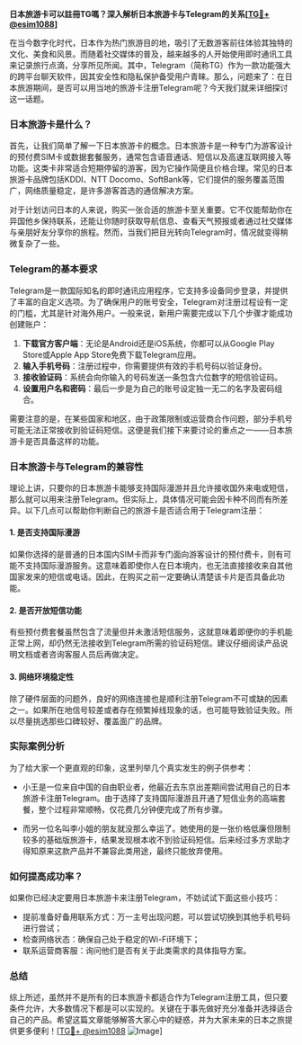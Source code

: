 **日本旅游卡可以註冊TG嗎？深入解析日本旅游卡与Telegram的关系[[TG💪+ @esim1088](https://t.me/s/esim1088)]**

在当今数字化时代，日本作为热门旅游目的地，吸引了无数游客前往体验其独特的文化、美食和风景。而随着社交媒体的普及，越来越多的人开始使用即时通讯工具来记录旅行点滴，分享所见所闻。其中，Telegram（简称TG）作为一款功能强大的跨平台聊天软件，因其安全性和隐私保护备受用户青睐。那么，问题来了：在日本旅游期间，是否可以用当地的旅游卡注册Telegram呢？今天我们就来详细探讨这一话题。

### 日本旅游卡是什么？

首先，让我们简单了解一下日本旅游卡的概念。日本旅游卡是一种专门为游客设计的预付费SIM卡或数据套餐服务，通常包含语音通话、短信以及高速互联网接入等功能。这类卡非常适合短期停留的游客，因为它操作简便且价格合理。常见的日本旅游卡品牌包括KDDI、NTT Docomo、SoftBank等，它们提供的服务覆盖范围广，网络质量稳定，是许多游客首选的通信解决方案。

对于计划访问日本的人来说，购买一张合适的旅游卡至关重要。它不仅能帮助你在异国他乡保持联系，还能让你随时获取导航信息、查看天气预报或者通过社交媒体与亲朋好友分享你的旅程。然而，当我们把目光转向Telegram时，情况就变得稍微复杂了一些。

### Telegram的基本要求

Telegram是一款国际知名的即时通讯应用程序，它支持多设备同步登录，并提供了丰富的自定义选项。为了确保用户的账号安全，Telegram对注册过程设有一定的门槛，尤其是针对海外用户。一般来说，新用户需要完成以下几个步骤才能成功创建账户：

1. **下载官方客户端**：无论是Android还是iOS系统，你都可以从Google Play Store或Apple App Store免费下载Telegram应用。
2. **输入手机号码**：注册过程中，你需要提供有效的手机号码以验证身份。
3. **接收验证码**：系统会向你输入的号码发送一条包含六位数字的短信验证码。
4. **设置用户名和密码**：最后一步是为自己的账号设定独一无二的名字及密码组合。

需要注意的是，在某些国家和地区，由于政策限制或运营商合作问题，部分手机号可能无法正常接收到验证码短信。这便是我们接下来要讨论的重点之一——日本旅游卡是否具备这样的功能。

### 日本旅游卡与Telegram的兼容性

理论上讲，只要你的日本旅游卡能够支持国际漫游并且允许接收国外来电或短信，那么就可以用来注册Telegram。但实际上，具体情况可能会因卡种不同而有所差异。以下几点可以帮助你判断自己的旅游卡是否适合用于Telegram注册：

#### 1. 是否支持国际漫游
如果你选择的是普通的日本国内SIM卡而非专门面向游客设计的预付费卡，则有可能不支持国际漫游服务。这意味着即使你人在日本境内，也无法直接接收来自其他国家发来的短信或电话。因此，在购买之前一定要确认清楚该卡片是否具备此功能。

#### 2. 是否开放短信功能
有些预付费套餐虽然包含了流量但并未激活短信服务，这就意味着即便你的手机能正常上网，却仍然无法接收到Telegram所需的验证码短信。建议仔细阅读产品说明文档或者咨询客服人员后再做决定。

#### 3. 网络环境稳定性
除了硬件层面的问题外，良好的网络连接也是顺利注册Telegram不可或缺的因素之一。如果所在地信号较差或者存在频繁掉线现象的话，也可能导致验证失败。所以尽量挑选那些口碑较好、覆盖面广的品牌。

### 实际案例分析

为了给大家一个更直观的印象，这里列举几个真实发生的例子供参考：

- 小王是一位来自中国的自由职业者，他最近去东京出差期间尝试用自己的日本旅游卡注册Telegram。由于选择了支持国际漫游且开通了短信业务的高端套餐，整个过程非常顺畅，仅花费几分钟便完成了所有步骤。
  
- 而另一位名叫李小姐的朋友就没那么幸运了。她使用的是一张价格低廉但限制较多的基础版旅游卡，结果发现根本收不到验证码短信。后来经过多方求助才得知原来这款产品并不兼容此类用途，最终只能放弃使用。

### 如何提高成功率？

如果你已经决定要用日本旅游卡来注册Telegram，不妨试试下面这些小技巧：

- 提前准备好备用联系方式：万一主号出现问题，可以尝试切换到其他手机号码进行尝试；
- 检查网络状态：确保自己处于稳定的Wi-Fi环境下；
- 联系运营商客服：询问他们是否有关于此类需求的具体指导方案。

### 总结

综上所述，虽然并不是所有的日本旅游卡都适合作为Telegram注册工具，但只要条件允许，大多数情况下都是可以实现的。关键在于事先做好充分准备并选择适合自己的产品。希望这篇文章能够解答大家心中的疑惑，并为大家未来的日本之旅提供更多便利！[[TG💪+ @esim1088](https://t.me/s/esim1088) ![Image](https://i.postimg.cc/4NQfJmqS/Snipaste-2025-05-13-00-14-12.png)]